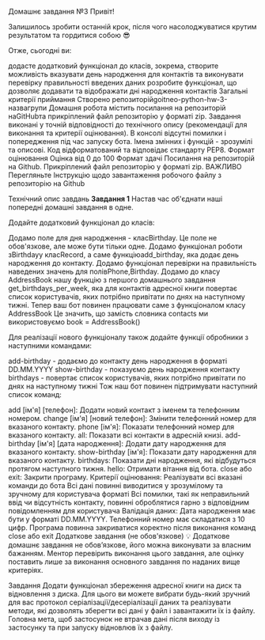 Домашнє завдання №3
Привіт!

Залишилось зробити останній крок, після чого насолоджуватися крутим результатом та гордитися собою 😎

Отже, сьогодні ви:

додасте додатковий функціонал до класів, зокрема, створите можливість вказувати день народження для контактів та виконувати перевірку правильності введених даних
розробите функціонал, що дозволяє додавати та відображати дні народження контактів
Загальні критерії приймання
Створено репозиторійgoitneo-python-hw-3-назвагрупи
Домашня робота містить посилання на репозиторiй наGitHubта прикрiплений файл репозиторію у форматi zip.
Завдання виконані у точній відповідності до технiчного опису (рекомендацiї для виконання та критерії оцінювання).
В консолі відсутні помилки і попередження під час запуску бота.
Імена змінних і функцій - зрозумілі та описові.
Код відформатований та відповідає стандарту PEP8.
Формат оцінювання
Оцінка від 0 до 100
Формат здачі
Посилання на репозиторій на Github.
Прикрiплений файл репозиторію у форматi zip.
ВАЖЛИВО
Перегляньте Iнструкцію щодо завантаження робочого файлу з репозиторію на Github

Технічний опис завдань
**Завдання 1**
Настав час об'єднати наші попередні домашні завдання в одне.

Додайте додатковий функціонал до класів:

Додамо поле для дня народження - класBirthday. Це поле не обов'язкове, але може бути тільки одне.
Додамо функціонал роботи зBirthdayу класRecord, а саме функціюadd_birthday, яка додає день народження до контакту.
Додамо функціонал перевірки на правильність наведених значень для полівPhone,Birthday.
Додамо до класу AddressBook нашу функцію з першого домашнього завдання get_birthdays_per_week, яка для контактів адресної книги повертає список користувачів, яких потрібно привітати по днях на наступному тижні.
Тепер ваш бот повинен працювати саме з функціоналом класу AddressBook Це значить, що замість словника contacts ми використовуємо book = AddressBook()

Для реалізації нового функціоналу також додайте функції обробники з наступними командами:

add-birthday - додаємо до контакту день народження в форматі DD.MM.YYYY
show-birthday - показуємо день народження контакту
birthdays - повертає список користувачів, яких потрібно привітати по днях на наступному тижні
Тож наш бот повинен підтримувати наступний список команд:

add [ім'я] [телефон]: Додати новий контакт з іменем та телефонним номером.
change [ім'я] [новий телефон]: Змінити телефонний номер для вказаного контакту.
phone [ім'я]: Показати телефонний номер для вказаного контакту.
all: Показати всі контакти в адресній книзі.
add-birthday [ім'я] [дата народження]: Додати дату народження для вказаного контакту.
show-birthday [ім'я]: Показати дату народження для вказаного контакту.
birthdays: Показати дні народження, які відбудуться протягом наступного тижня.
hello: Отримати вітання від бота.
close або exit: Закрити програму.
Критерії оцінювання:
Реалізувати всі вказані команди до бота
Всі дані повинні виводитися у зрозумілому та зручному для користувача форматі
Всі помилки, такі як неправильний ввід чи відсутність контакту, повинні оброблятися гарно з відповідним повідомленням для користувача
Валідація даних:
Дата народження має бути у форматі DD.MM.YYYY.
Телефонний номер має складатися з 10 цифр.
Програма повинна закриватися коректно після виконання команд close або exit
Додаткове завдання (не обов'язкове)
💡
Додаткове домашнє завдання не обов’язкове, його можна виконувати за власним бажанням. Ментор перевірить виконання цього завдання, але оцінку поставить лише за виконання основного завдання по наданих вище критеріях.

Завдання
Додати функціонал збереження адресної книги на диск та відновлення з диска. Для цього ви можете вибрати будь-який зручний для вас протокол серіалізації/десеріалізації даних та реалізувати методи, які дозволять зберегти всі дані у файл і завантажити їх із файлу. Головна мета, щоб застосунок не втрачав дані після виходу із застосунку та при запуску відновлюв їх з файлу.

